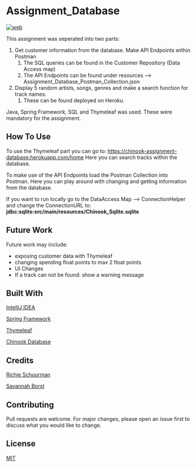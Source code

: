 # Assignment_Database
[![web](https://img.shields.io/static/v1?logo=heroku&message=Online&label=Heroku&color=430098)](https://chinook-assignment-database.herokuapp.com/home)

This assignment was seperated into two parts:
1. Get customer information from the database. Make API Endpoints within Postman
   1. The SQL queries can be found in the Customer Repository (Data Access map)
   2. The API Endpoints can be found under resources --> Assignment_Database_Postman_Collection.json
2. Display 5 random artists, songs, genres and make a search function for track names.
   1. These can be found deployed on Heroku.

Java, Spring Framework, SQL and Thymeleaf was used. These were mandatory for the assignment.


## How To Use
To use the Thymeleaf part you can go to: https://chinook-assignment-database.herokuapp.com/home
Here you can search tracks within the database.

To make use of the API Endpoints load the Postman Collection into Postman.
Here you can play around with changing and getting information from the database.

If you want to run locally go to the DataAccess Map --> ConnectionHelper and change the ConnectionURL to: **jdbc:sqlite:src/main/resources/Chinook_Sqlite.sqlite**
## Future Work
Future work may include:
- exposing customer data with Thymeleaf
- changing spending float points to max 2 float points
- UI Changes
- If a track can not be found: show a warning message

## Built With
[IntelliJ IDEA](https://www.jetbrains.com/idea/)

[Spring Framework](https://spring.io/)

[Thymeleaf](https://www.thymeleaf.org/)

[Chinook Database](https://www.sqlitetutorial.net/sqlite-sample-database/)

## Credits
[Richie Schuurman](https://github.com/RichieSchuurman)

[Savannah Borst](https://github.com/savannah-borst)

## Contributing
Pull requests are welcome. For major changes, please open an issue first to discuss what you would like to change.

## License
[MIT](https://choosealicense.com/licenses/mit/)
